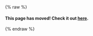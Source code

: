 {% raw %}
#### This page has moved! Check it out [here](https://libgdx.com/dev/project-generation/).

<!-- Keep this page, since apparently there are still some links pointing here -->
{% endraw %}